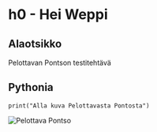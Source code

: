 # h0 - Hei Weppi

## Alaotsikko

Pelottavan Pontson testitehtävä

## Pythonia
    print("Alla kuva Pelottavasta Pontosta")

![Pelottava Pontso](https://i.imgur.com/ACGfzOY.png)
